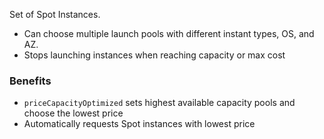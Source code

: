 Set of Spot Instances.

- Can choose multiple launch pools with different instant types, OS, and AZ.
- Stops launching instances when reaching capacity or max cost

### Benefits

- `priceCapacityOptimized` sets highest available capacity pools and choose the lowest price
- Automatically requests Spot instances with lowest price 